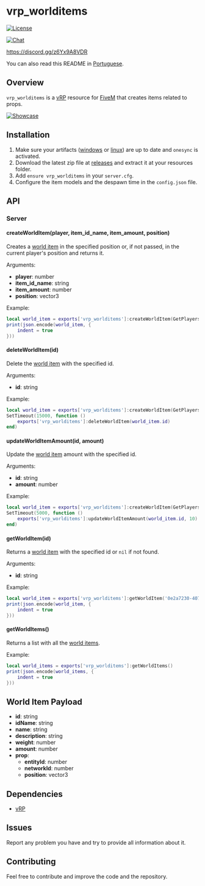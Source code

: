 # vrp_worlditems

<p>
    <a href="https://github.com/jaimeadf/vrp_worlditems/blob/main/LICENSE">
        <img src="https://img.shields.io/badge/License-MIT-blue.svg" alt="License">
    </a>
</p>

<p>
    <a href="https://discord.gg/z6Yx9A8VDR">
        <img src="https://discordapp.com/api/guilds/514185816315265068/widget.png?style=banner2" alt="Chat">
    </a>
</p>

https://discord.gg/z6Yx9A8VDR

You can also read this README in [Portuguese](https://github.com/jaimeadf/vrp_worlditems/blob/master/README.pt.md).

## Overview
`vrp_worlditems` is a [vRP](https://github.com/ImagicTheCat/vRP/tree/1.0) resource for [FiveM](http://fivem.net/) that creates items related to props.

[![Showcase](https://yt-embed.herokuapp.com/embed?v=je4q3Ym9Up4)](https://youtu.be/je4q3Ym9Up4)

## Installation

1. Make sure your artifacts ([windows](https://runtime.fivem.net/artifacts/fivem/build_server_windows/master) or [linux](https://runtime.fivem.net/artifacts/fivem/build_proot_linux/master)) are up to date and `onesync` is activated.
2. Download the latest zip file at [releases](https://github.com/jaimeadf/vrp_worlditems/releases) and extract it at your resources folder.
3. Add `ensure vrp_worlditems` in your `server.cfg`.
4. Configure the item models and the despawn time in the `config.json` file.

## API

### Server

#### createWorldItem(player, item_id_name, item_amount, position)
Creates a [world item](#world-item-payload) in the specified position or, if not passed, in the current player's position and returns it.

Arguments:
* **player**: number
* **item_id_name**: string
* **item_amount**: number
* **position**: vector3

Example:
```lua
local world_item = exports['vrp_worlditems']:createWorldItem(GetPlayers()[1], 'donut', 3, vector3(393.26, -1813.78, 28.99))
print(json.encode(world_item, {
    indent = true
}))
```

#### deleteWorldItem(id)
Delete the [world item](#world-item-payload) with the specified id.

Arguments:
* **id**: string

Example:
```lua
local world_item = exports['vrp_worlditems']:createWorldItem(GetPlayers()[1], 'donut', 3)
SetTimeout(15000, function () 
    exports['vrp_worlditems']:deleteWorldItem(world_item.id)
end)
```

#### updateWorldItemAmount(id, amount)
Update the [world item](#world-item-payload) amount with the specified id.

Arguments:
* **id**: string
* **amount**: number

Example:
```lua
local world_item = exports['vrp_worlditems']:createWorldItem(GetPlayers()[1], 'donut', 3)
SetTimeout(5000, function () 
    exports['vrp_worlditems']:updateWorldItemAmount(world_item.id, 10)
end)
```

#### getWorldItem(id)
Returns a [world item](#world-item-payload) with the specified id or `nil` if not found.

Arguments:
* **id**: string

Example:
```lua
local world_item = exports['vrp_worlditems']:getWorldItem('0e2a7230-407f-4cc6-8aab-c490c0deb876')
print(json.encode(world_item, {
    indent = true
}))
```

#### getWorldItems()
Returns a list with all the [world items](#world-item-payload).

Example:
```lua
local world_items = exports['vrp_worlditems']:getWorldItems()
print(json.encode(world_items, {
    indent = true
}))
```

## World Item Payload
* **id**: string
* **idName**: string
* **name**: string
* **description**: string
* **weight**: number
* **amount**: number
* **prop**:
    * **entityId**: number
    * **networkId**: number
    * **position**: vector3

## Dependencies
* [vRP](https://github.com/ImagicTheCat/vRP/tree/1.0)

## Issues

Report any problem you have and try to provide all information about it.

## Contributing

Feel free to contribute and improve the code and the repository.

